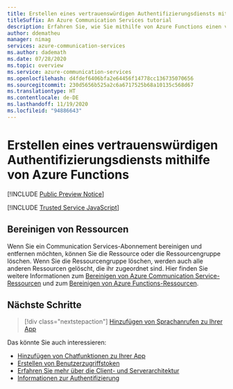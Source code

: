 ```yaml
---
title: Erstellen eines vertrauenswürdigen Authentifizierungsdiensts mithilfe von Azure Functions in Azure Communication Services
titleSuffix: An Azure Communication Services tutorial
description: Erfahren Sie, wie Sie mithilfe von Azure Functions einen vertrauenswürdigen Authentifizierungsdienst für Communication Services erstellen.
author: ddematheu
manager: nimag
services: azure-communication-services
ms.author: dademath
ms.date: 07/28/2020
ms.topic: overview
ms.service: azure-communication-services
ms.openlocfilehash: d4fdef6406bfa2e64456f14778cc136735070656
ms.sourcegitcommit: 230d5656b525a2c6a6717525b68a10135c568d67
ms.translationtype: HT
ms.contentlocale: de-DE
ms.lasthandoff: 11/19/2020
ms.locfileid: "94886643"
---
```

# <a name="build-a-trusted-authentication-service-using-azure-functions"></a>Erstellen eines vertrauenswürdigen Authentifizierungsdiensts mithilfe von Azure Functions

[!INCLUDE [Public Preview Notice](../includes/public-preview-include.md)]

[!INCLUDE [Trusted Service JavaScript](./includes/trusted-service-js.md)]

## <a name="clean-up-resources"></a>Bereinigen von Ressourcen

Wenn Sie ein Communication Services-Abonnement bereinigen und entfernen möchten, können Sie die Ressource oder die Ressourcengruppe löschen. Wenn Sie die Ressourcengruppe löschen, werden auch alle anderen Ressourcen gelöscht, die ihr zugeordnet sind. Hier finden Sie weitere Informationen zum [Bereinigen von Azure Communication Service-Ressourcen](../quickstarts/create-communication-resource.md#clean-up-resources) und zum [Bereinigen von Azure Functions-Ressourcen](../../azure-functions/create-first-function-vs-code-csharp.md#clean-up-resources).

## <a name="next-steps"></a>Nächste Schritte

> [!div class="nextstepaction"]
> [Hinzufügen von Sprachanrufen zu Ihrer App](../quickstarts/voice-video-calling/getting-started-with-calling.md)

Das könnte Sie auch interessieren:

- [Hinzufügen von Chatfunktionen zu Ihrer App](../quickstarts/chat/get-started.md)
- [Erstellen von Benutzerzugriffstoken](../quickstarts/access-tokens.md)
- [Erfahren Sie mehr über die Client- und Serverarchitektur](../concepts/client-and-server-architecture.md)
- [Informationen zur Authentifizierung](../concepts/authentication.md)